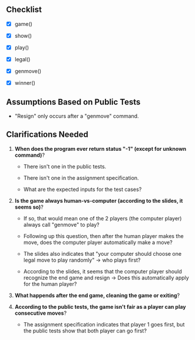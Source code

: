 ## Checklist

- [x] game()

- [x] show()

- [x] play()

- [x] legal()

- [x] genmove()

- [x] winner()

## Assumptions Based on Public Tests

- "Resign" only occurs after a "genmove" command.

## Clarifications Needed

1. **When does the program ever return status "-1" (except for unknown command)**?

    - There isn't one in the public tests.

    - There isn't one in the assignment specification.

    - What are the expected inputs for the test cases?

2. **Is the game always human-vs-computer (according to the slides, it seems so)**?

    - If so, that would mean one of the 2 players (the computer player) always call "genmove" to play?

    - Following up this question, then after the human player makes the move, does the computer player automatically make a move?

    - The slides also indicates that "your computer should choose one legal move to play randomly" -> who plays first?

    - According to the slides, it seems that the computer player should recognize the end game and resign -> Does this automatically apply for the human player?

3. **What happends after the end game, cleaning the game or exiting**?

4. **According to the public tests, the game isn't fair as a player can play consecutive moves**?

    - The assignment specification indicates that player 1 goes first, but the public tests show that both player can go first?
